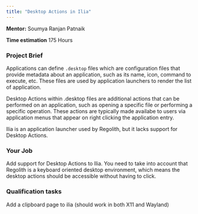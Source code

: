 ```yaml
---
title: "Desktop Actions in Ilia"
---
```


**Mentor:**
Soumya Ranjan Patnaik

**Time estimation**
175 Hours

### Project Brief
Applications can define `.desktop` files which are configuration files that
provide metadata about an application, such as its name, icon, command to
execute, etc. These files are used by application launchers to render the list
of application.

Desktop Actions within .desktop files are additional actions that can be
performed on an application, such as opening a specific file or performing a
specific operation. These actions are typically made availabe to users via
application menus that appear on right clicking the application entry.

Ilia is an application launcher used by Regolith, but it lacks support for
Desktop Actions.

### Your Job
Add support for Desktop Actions to Ilia. You need to take into account that
Regolith is a keyboard oriented desktop environment, which means the desktop
actions should be accessible without having to click.

### Qualification tasks
Add a clipboard page to ilia (should work in both X11 and Wayland)
